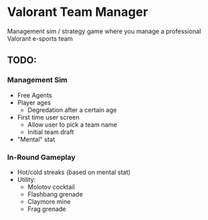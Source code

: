 # Valorant Team Manager

Management sim / strategy game where you manage a professional Valorant e-sports team

## TODO:

### Management Sim

- Free Agents
- Player ages
  - Degredation after a certain age
- First time user screen
  - Allow user to pick a team name
  - Initial team draft
- "Mental" stat

### In-Round Gameplay

- Hot/cold streaks (based on mental stat)
- Utility:
  - Molotov cocktail
  - Flashbang grenade
  - Claymore mine
  - Frag grenade

